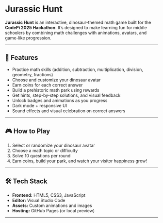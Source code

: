 #  Jurassic Hunt

**Jurassic Hunt** is an interactive, dinosaur-themed math game built for the **CodePi 2025 Hackathon**. It’s designed to make learning fun for middle schoolers by combining math challenges with animations, avatars, and game-like progression.

---

## 🚀 Features

-  Practice math skills (addition, subtraction, multiplication, division, geometry, fractions)
- Choose and customize your dinosaur avatar
- Earn coins for each correct answer
- Build a prehistoric math park using rewards
- Get hints, step-by-step solutions, and visual feedback
- Unlock badges and animations as you progress
- Dark mode + responsive UI
- Sound effects and visual celebration on correct answers

---

## 🎮 How to Play

1. Select or randomize your dinosaur avatar
2. Choose a math topic or difficulty
3. Solve 10 questions per round
4. Earn coins, build your park, and watch your visitor happiness grow!

---

## 🛠️ Tech Stack

- **Frontend:** HTML5, CSS3, JavaScript
- **Editor:** Visual Studio Code
- **Assets:** Custom animations and images
- **Hosting:** GitHub Pages (or local preview)

---



